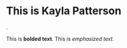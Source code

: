 <h1>This is Kayla Patterson</h1>.

This is <strong>bolded text</strong>.
This is <em>emphasized text</em>.
